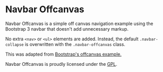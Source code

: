 Navbar Offcanvas
================

Navbar Offcanvas is a simple off canvas navigation example using the Bootstrap 3 navbar that doesn't add unnecessary markup.

No extra `<nav>` or `<ul>` elements are added. Instead, the default `.navbar-collapse` is overwritten with the `.navbar-offcanvas` class.

This was adapted from [Bootstrap's offcanvas example.](http://getbootstrap.com/examples/offcanvas/)

Navbar Offcanvas is proudly licensed under the [GPL](LICENSE).